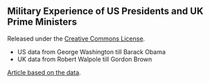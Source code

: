 ## Military Experience of US Presidents and UK Prime Ministers

Released under the [Creative Commons License](https://github.com/soodoku/Military-Experience/blob/master/License.html).

* US data from George Washington till Barack Obama  
* UK data from Robert Walpole till Gordon Brown

[Article based on the data](http://gbytes.gsood.com/2008/04/23/military-experience-of-us-presidents-1789-%E2%80%93-2008/).


